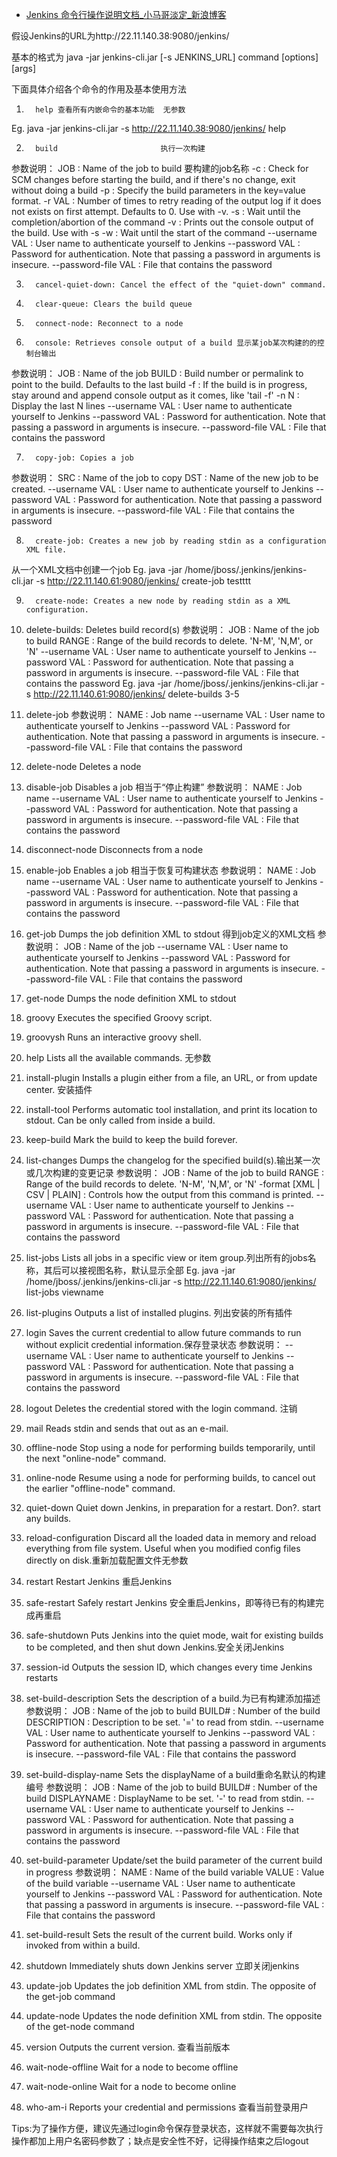 
* [Jenkins 命令行操作说明文档_小马哥淡定_新浪博客 ](http://blog.sina.com.cn/s/blog_5c9288aa0102v1zc.html)

假设Jenkins的URL为http://22.11.140.38:9080/jenkins/
 
基本的格式为
java -jar jenkins-cli.jar [-s JENKINS_URL] command [options][args]
 
下面具体介绍各个命令的作用及基本使用方法
 
1.       help 查看所有内嵌命令的基本功能  无参数
Eg.
java -jar jenkins-cli.jar -s http://22.11.140.38:9080/jenkins/  help
 
2.       build                       执行一次构建
参数说明：
JOB                 : Name of the job to build 要构建的job名称
 -c                  : Check for SCM changes before starting the build, and if
                       there's no change, exit without doing a build
 -p                  : Specify the build parameters in the key=value format.
 -r VAL              : Number of times to retry reading of the output log if it
                       does not exists on first attempt. Defaults to 0. Use
                       with -v.
 -s                  : Wait until the completion/abortion of the command
 -v                  : Prints out the console output of the build. Use with -s
 -w                  : Wait until the start of the command
 --username VAL      : User name to authenticate yourself to Jenkins
 --password VAL      : Password for authentication. Note that passing a
                       password in arguments is insecure.
     --password-file VAL : File that contains the password
 
3.       cancel-quiet-down: Cancel the effect of the "quiet-down" command.
4.       clear-queue: Clears the build queue
5.       connect-node: Reconnect to a node
6.       console: Retrieves console output of a build 显示某job某次构建的的控制台输出
参数说明：
JOB                 : Name of the job
 BUILD               : Build number or permalink to point to the build.
                       Defaults to the last build
 -f                  : If the build is in progress, stay around and append
                       console output as it comes, like 'tail -f'
 -n N                : Display the last N lines
 --username VAL      : User name to authenticate yourself to Jenkins
 --password VAL      : Password for authentication. Note that passing a
                       password in arguments is insecure.
    --password-file VAL : File that contains the password
 
7.       copy-job: Copies a job
参数说明：
 SRC                 : Name of the job to copy
 DST                 : Name of the new job to be created.
 --username VAL      : User name to authenticate yourself to Jenkins
 --password VAL      : Password for authentication. Note that passing a
                       password in arguments is insecure.
     --password-file VAL : File that contains the password
 
8.       create-job: Creates a new job by reading stdin as a configuration XML file.
从一个XML文档中创建一个job
Eg.
   java -jar /home/jboss/.jenkins/jenkins-cli.jar -s http://22.11.140.61:9080/jenkins/ create-job testttt
 
9.       create-node: Creates a new node by reading stdin as a XML configuration.
10.   delete-builds: Deletes build record(s)
参数说明：
JOB                 : Name of the job to build
RANGE              : Range of the build records to delete. 'N-M', 'N,M', or
                       'N'
--username VAL      : User name to authenticate yourself to Jenkins
--password VAL      : Password for authentication. Note that passing a
                       password in arguments is insecure.
--password-file VAL : File that contains the password
Eg.
java -jar /home/jboss/.jenkins/jenkins-cli.jar -s http://22.11.140.61:9080/jenkins/  delete-builds 3-5
 
11.   delete-job
参数说明：
NAME                : Job name
--username VAL      : User name to authenticate yourself to Jenkins
--password VAL      : Password for authentication. Note that passing a
                       password in arguments is insecure.
    --password-file VAL : File that contains the password
 
12.   delete-node  Deletes a node
13.   disable-job    Disables a job 相当于“停止构建”
参数说明：
NAME                : Job name
 --username VAL      : User name to authenticate yourself to Jenkins
 --password VAL      : Password for authentication. Note that passing a
                       password in arguments is insecure.
     --password-file VAL : File that contains the password
 
14.   disconnect-node       Disconnects from a node
15.   enable-job               Enables a job 相当于恢复可构建状态
参数说明：
NAME                : Job name
 --username VAL      : User name to authenticate yourself to Jenkins
 --password VAL      : Password for authentication. Note that passing a
                       password in arguments is insecure.
     --password-file VAL : File that contains the password
 
16.   get-job    Dumps the job definition XML to stdout 得到job定义的XML文档
参数说明：
JOB                 : Name of the job
 --username VAL      : User name to authenticate yourself to Jenkins
 --password VAL      : Password for authentication. Note that passing a
                       password in arguments is insecure.
     --password-file VAL : File that contains the password
 
17.   get-node      Dumps the node definition XML to stdout
18.   groovy        Executes the specified Groovy script.
19.   groovysh     Runs an interactive groovy shell.
20.   help                        Lists all the available commands. 无参数
21.   install-plugin           Installs a plugin either from a file, an URL, or from update center. 安装插件
22.   install-tool   Performs automatic tool installation, and print its location to stdout. Can be only called from inside a build.
23.   keep-build               Mark the build to keep the build forever.
24.   list-changes  Dumps the changelog for the specified build(s).输出某一次或几次构建的变更记录
参数说明：
JOB                         : Name of the job to build
 RANGE                       : Range of the build records to delete. 'N-M',
                               'N,M', or 'N'
 -format [XML | CSV | PLAIN] : Controls how the output from this command is
                               printed.
 --username VAL              : User name to authenticate yourself to Jenkins
 --password VAL              : Password for authentication. Note that passing a
                               password in arguments is insecure.
 --password-file VAL         : File that contains the password
 
25.   list-jobs       Lists all jobs in a specific view or item group.列出所有的jobs名称，其后可以接视图名称，默认显示全部
Eg.
   java -jar /home/jboss/.jenkins/jenkins-cli.jar -s http://22.11.140.61:9080/jenkins/  list-jobs viewname
 
26.   list-plugins  Outputs a list of installed plugins. 列出安装的所有插件
27.   login                       Saves the current credential to allow future commands to run without explicit credential information.保存登录状态
参数说明：
--username VAL      : User name to authenticate yourself to Jenkins
 --password VAL      : Password for authentication. Note that passing a
                       password in arguments is insecure.
     --password-file VAL : File that contains the password
 
28.   logout         Deletes the credential stored with the login command. 注销
29.   mail            Reads stdin and sends that out as an e-mail.
30.   offline-node             Stop using a node for performing builds temporarily, until the next "online-node" command.
31.   online-node Resume using a node for performing builds, to cancel out the earlier "offline-node" command.
32.   quiet-down  Quiet down Jenkins, in preparation for a restart. Don?. start any builds.
33.   reload-configuration             Discard all the loaded data in memory and reload everything from file system. Useful when you modified config files directly on disk.重新加载配置文件无参数
34.   restart         Restart Jenkins 重启Jenkins
35.   safe-restart   Safely restart Jenkins 安全重启Jenkins，即等待已有的构建完成再重启
36.   safe-shutdown                      Puts Jenkins into the quiet mode, wait for existing builds to be completed, and then shut down Jenkins.安全关闭Jenkins
37.   session-id                Outputs the session ID, which changes every time Jenkins restarts
38.   set-build-description             Sets the description of a build.为已有构建添加描述
参数说明：
JOB                 : Name of the job to build
 BUILD#              : Number of the build
 DESCRIPTION         : Description to be set. '=' to read from stdin.
 --username VAL      : User name to authenticate yourself to Jenkins
 --password VAL      : Password for authentication. Note that passing a
                       password in arguments is insecure.
     --password-file VAL : File that contains the password
 
39.   set-build-display-name          Sets the displayName of a build重命名默认的构建编号
参数说明：
JOB                 : Name of the job to build
 BUILD#              : Number of the build
 DISPLAYNAME         : DisplayName to be set. '-' to read from stdin.
 --username VAL      : User name to authenticate yourself to Jenkins
 --password VAL      : Password for authentication. Note that passing a
                       password in arguments is insecure.
     --password-file VAL : File that contains the password
 
40.   set-build-parameter   Update/set the build parameter of the current build in progress
参数说明：
NAME                : Name of the build variable
 VALUE               : Value of the build variable
 --username VAL      : User name to authenticate yourself to Jenkins
 --password VAL      : Password for authentication. Note that passing a
                       password in arguments is insecure.
     --password-file VAL : File that contains the password
 
41.   set-build-result         Sets the result of the current build. Works only if invoked from within a build.
42.   shutdown     Immediately shuts down Jenkins server 立即关闭jenkins
43.   update-job   Updates the job definition XML from stdin. The opposite of the get-job command
44.   update-node             Updates the node definition XML from stdin. The opposite of the get-node command
45.   version        Outputs the current version. 查看当前版本
46.   wait-node-offline      Wait for a node to become offline
47.   wait-node-online      Wait for a node to become online
48.   who-am-i    Reports your credential and permissions 查看当前登录用户
 
Tips:为了操作方便，建议先通过login命令保存登录状态，这样就不需要每次执行操作都加上用户名密码参数了；缺点是安全性不好，记得操作结束之后logout